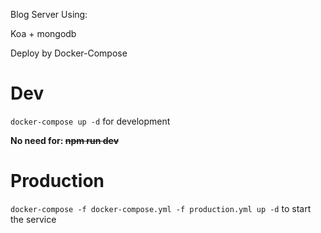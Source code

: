 
Blog Server Using:

Koa + mongodb

Deploy by Docker-Compose

# Dev

`docker-compose up -d` for development

**No need for: <del>npm run dev</del>**

# Production

`docker-compose -f docker-compose.yml -f production.yml up -d` to start the service
